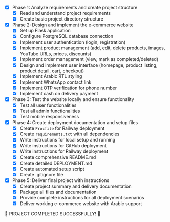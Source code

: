 - [x] Phase 1: Analyze requirements and create project structure
  - [x] Read and understand project requirements
  - [x] Create basic project directory structure
- [x] Phase 2: Design and implement the e-commerce website
  - [x] Set up Flask application
  - [x] Configure PostgreSQL database connection
  - [x] Implement user authentication (login, registration)
  - [x] Implement product management (add, edit, delete products, images, YouTube URLs, prices, discounts)
  - [x] Implement order management (view, mark as completed/deleted)
  - [x] Design and implement user interface (homepage, product listing, product detail, cart, checkout)
  - [x] Implement Arabic RTL styling
  - [x] Implement WhatsApp contact link
  - [x] Implement OTP verification for phone number
  - [x] Implement cash on delivery payment
- [x] Phase 3: Test the website locally and ensure functionality
  - [x] Test all user functionalities
  - [x] Test all admin functionalities
  - [x] Test mobile responsiveness
- [x] Phase 4: Create deployment documentation and setup files
  - [x] Create `Procfile` for Railway deployment
  - [x] Create `requirements.txt` with all dependencies
  - [x] Write instructions for local setup and running
  - [x] Write instructions for GitHub deployment
  - [x] Write instructions for Railway deployment
  - [x] Create comprehensive README.md
  - [x] Create detailed DEPLOYMENT.md
  - [x] Create automated setup script
  - [x] Create .gitignore file
- [x] Phase 5: Deliver final project with instructions
  - [x] Create project summary and delivery documentation
  - [x] Package all files and documentation
  - [x] Provide complete instructions for all deployment scenarios
  - [x] Deliver working e-commerce website with Arabic support

🎉 PROJECT COMPLETED SUCCESSFULLY! 🎉

